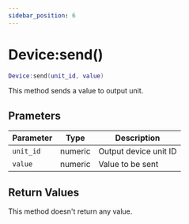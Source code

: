 ```yaml
---
sidebar_position: 6
---
```


# Device:send()
```lua
Device:send(unit_id, value)
```
This method sends a value to output unit.


## Prameters
|Parameter|Type|Description|
|-|-|-|
|`unit_id`|numeric|Output device unit ID|
|`value`|numeric|Value to be sent|


## Return Values
This method doesn't return any value.